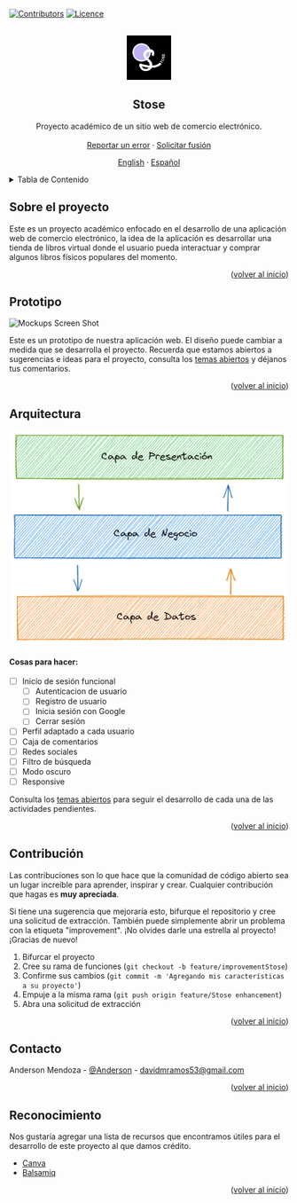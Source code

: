 <div id="top"></div>

<!-- PROJECT SHIELDS -->
[![Contributors][contributors-shield]][contributors-url]
[![Licence](https://img.shields.io/github/license/Ileriayo/markdown-badges?style=for-the-badge)](./LICENSE)



<!-- PROJECT LOGO -->
<br />
<div align="center">
  <a href="https://github.com/AnderMendoza/Stose">
    <img src="./assets/images_readme/logo/logoDark.png" alt="Logo" width="80" height="80">
  </a>

  <h2 align="center">Stose</h2>

  <p align="center">
    Proyecto académico de un sitio web de comercio electrónico.
    <br />
    <br />
    <a href="https://github.com/AnderMendoza/Stose/issues/new?assignees=&labels=feature&template=bug_report_es.md&title=">Reportar un error</a>
    ·
    <a href="https://github.com/AnderMendoza/Stose/issues/new?assignees=&labels=feature&template=feature_request_es.md&title=">Solicitar fusión</a>
  </p>
  <p align="center">
    <a href="/README.md">English</a>
    ·
    <a href="/READMEes.md">Español</a>
  </p>
</div>



<!-- TABLE OF CONTENTS -->
<details>
  <summary>Tabla de Contenido</summary>
  <ol>
    <li>
      <a href="#sobre-el-proyecto">Sobre el proyecto</a>
    </li>
    <li><a href="#prototipo">Prototipo</a></li>
    <li><a href="#arquitectura">Arquitectura</a></li>
    <li><a href="#contribución">Contribución</a></li>
    <li><a href="#contacto">Contacto</a></li>
    <li><a href="#reconocimiento">Reconocimiento</a></li>
  </ol>
</details>



<!-- ABOUT THE PROJECT -->
## Sobre el proyecto

Este es un proyecto académico enfocado en el desarrollo de una aplicación web de comercio electrónico, la idea de la aplicación es desarrollar una tienda de libros virtual donde el usuario pueda interactuar y comprar algunos libros físicos populares del momento.

<p align="right">(<a href="#top">volver al inicio</a>)</p>



<!-- MOCKUPS -->
## Prototipo

![Mockups Screen Shot][mockups-screenshot]

Este es un prototipo de nuestra aplicación web. El diseño puede cambiar a medida que se desarrolla el proyecto. Recuerda que estamos abiertos a sugerencias e ideas para el proyecto, consulta los [temas abiertos](https://github.com/AnderMendoza/Stose/issues) y déjanos tus comentarios.

<p align="right">(<a href="#top">volver al inicio</a>)</p>



<!-- ROADMAP -->
## Arquitectura

![Architech Name Screen Shot][architech-screenshot]

#### Cosas para hacer:

- [ ] Inicio de sesión funcional
    - [ ] Autenticacion de usuario
    - [ ] Registro de usuario
    - [ ] Inicia sesión con Google
    - [ ] Cerrar sesión
- [ ] Perfil adaptado a cada usuario
- [ ] Caja de comentarios
- [ ] Redes sociales
- [ ] Filtro de búsqueda
- [ ] Modo oscuro
- [ ] Responsive

Consulta los [temas abiertos](https://github.com/AnderMendoza/Stose/issues) para seguir el desarrollo de cada una de las actividades pendientes.

<p align="right">(<a href="#top">volver al inicio</a>)</p>



<!-- CONTRIBUTING -->
## Contribución

Las contribuciones son lo que hace que la comunidad de código abierto sea un lugar increíble para aprender, inspirar y crear. Cualquier contribución que hagas es **muy apreciada**.

Si tiene una sugerencia que mejoraría esto, bifurque el repositorio y cree una solicitud de extracción. También puede simplemente abrir un problema con la etiqueta "improvement". ¡No olvides darle una estrella al proyecto! ¡Gracias de nuevo!

1. Bifurcar el proyecto
2. Cree su rama de funciones (`git checkout -b feature/improvementStose`)
3. Confirme sus cambios (`git commit -m 'Agregando mis características a su proyecto'`)
4. Empuje a la misma rama (`git push origin feature/Stose enhancement`)
5. Abra una solicitud de extracción

<p align="right">(<a href="#top">volver al inicio</a>)</p>



<!-- CONTACT -->
## Contacto

Anderson Mendoza - [@Anderson](https://www.linkedin.com/in/anderson-mendoza-ramos-7551141b7/) - davidmramos53@gmail.com

<p align="right">(<a href="#top">volver al inicio</a>)</p>



<!-- ACKNOWLEDGMENTS -->
## Reconocimiento

Nos gustaría agregar una lista de recursos que encontramos útiles para el desarrollo de este proyecto al que damos crédito.

* [Canva](https://www.canva.com/)
* [Balsamiq](https://balsamiq.cloud/)

<p align="right">(<a href="#top">volver al inicio</a>)</p>

<!-- MARKDOWN LINKS & IMAGES -->
<!-- https://www.markdownguide.org/basic-syntax/#reference-style-links -->
[contributors-shield]: https://img.shields.io/badge/CONTRIBUIDORES-5-green?style=for-the-badge
[contributors-url]: https://github.com/AnderMendoza/Stose/graphs/contributors
[architech-screenshot]: assets/images_readme/architech/threeLevelArchitectureEs.png
[mockups-screenshot]: assets/images_readme/mockups/allMockups.png

